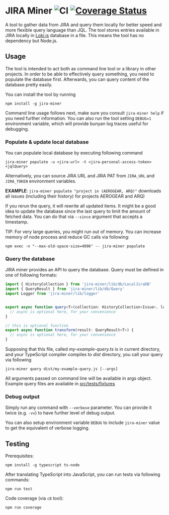 # JIRA Miner ![CI](https://github.com/kpiwko/jira-miner/workflows/CI/badge.svg) [![Coverage Status](https://coveralls.io/repos/github/kpiwko/jira-miner/badge.svg?branch=main)](https://coveralls.io/github/kpiwko/jira-miner?branch=main)

A tool to gather data from JIRA and query them locally for better speed and more flexible query language than JQL. The tool stores entries available in JIRA locally in [Loki.js](http://lokijs.org) database in a file. This means the tool has no dependency but Node.js.

## Usage

The tool is intended to act both as command line tool or a library in other projects. In order to be able to effectively query something,
you need to populate the database first. Afterwards, you can query content of the database pretty easily.

You can install the tool by running
```
npm install -g jira-miner
```

Command line usage follows next, make sure you consult `jira-miner help` if you need further information. You can also run the tool setting `DEBUG=1`
environment variable, which will provide bunyan log traces useful for debugging.

### Populate & update local database

You can populate local database by executing following command

```
jira-miner populate -u <jira-url> -t <jira-personal-access-token> <jqlQuery>
```

Alternatively, you can source JIRA URL and JIRA PAT from `JIRA_URL` and `JIRA_TOKEN` environment variables.

**EXAMPLE**: `jira-miner populate "project in (AEROGEAR, ARQ)"` downloads all issues (including their history) for projects AEROGEAR and ARQ)

If you rerun the query, it will rewrite all updated items. It might be a good idea to update the database since the last query to limit
the amount of fetched data. You can do that via `--since` argument that accepts a timestamp.

TIP: For very large queries, you might run out of memory. You can increase memory of node process and reduce GC calls via following:
```
npm exec -n "--max-old-space-size=4096" -- jira-miner populate
```

### Query the database

JIRA miner provides an API to query the database. Query must be defined in one of following formats:

```TypeScript
import { HistoryCollection } from 'jira-miner/lib/db/LocalJiraDB'
import { QueryResult } from 'jira-miner/lib/db/Query'
import Logger from 'jira-miner/lib/logger'


export async function query<T>(collection: HistoryCollection<Issue>, logger: Logger, args?: Record<string, unknown>): Promise<QueryResult<T>> {
  // async is optional here, for your convenience
}

// this is optional function
export async function transform(result: QueryResult<T>) {
  // async is optional here, for your convenience
}

```

Supposing that this file, called _my-example-query.ts_ is in current directory, and your TypeScript compiler compiles to _dist_ directory, you call your query via following

```
jira-miner query dist/my-example-query.js [--args]
```

All arguments passed on command line will be available in args object. Example query files are available in [src/tests/fixtures](src/tests/fixtures)

### Debug output

Simply run any command with `--verbose` parameter. You can provide it twice (e.g. `-vv`) to have further level of debug output.

You can also setup environment variable `DEBUG` to include `jira-miner` value to get the equivalent of verbose logging.

## Testing

Prerequisites:

```
npm install -g typescript ts-node
```

After translating TypeScript into JavaScript, you can run tests via following commands:

```
npm run test
```


Code coverage (via `c8` tool):
```
npm run coverage
```
